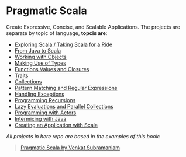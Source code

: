 Pragmatic Scala
=======================

Create Expressive, Concise, and Scalable Applications. The projects are separate by topic of language, **topcis are**:

* [Exploring Scala / Taking Scala for a Ride](https://github.com/robsonoduarte/learn-scala/tree/master/pragmatic-scala/scala-exploring)
* [From Java to Scala](https://github.com/robsonoduarte/learn-scala/tree/master/pragmatic-scala/from-java-to-scala)
* [Working with Objects](https://github.com/robsonoduarte/learn-scala/tree/master/pragmatic-scala/working-with-objects)
* [Making Use of Types](https://github.com/robsonoduarte/learn-scala/tree/master/pragmatic-scala/making-use-of-types)
* [Functions Values and Closures](https://github.com/robsonoduarte/learn-scala/tree/master/pragmatic-scala/function-values-closures)
* [Traits](https://github.com/robsonoduarte/learn-scala/tree/master/pragmatic-scala/traits)
* [Collections](https://github.com/robsonoduarte/learn-scala/tree/master/pragmatic-scala/collections)
* [Pattern Matching and Regular Expressions](https://github.com/robsonoduarte/learn-scala/tree/master/pragmatic-scala/pattern-matching-regular-expressions)
* [Handling Exceptions](https://github.com/robsonoduarte/learn-scala/tree/master/pragmatic-scala/handling-exceptions)
* [Programming Recursions](https://github.com/robsonoduarte/learn-scala/tree/master/pragmatic-scala/programming-recursions)
* [Lazy Evaluations and Parallel Collections](https://github.com/robsonoduarte/learn-scala/tree/master/pragmatic-scala/lazy-evaluations-parallel-collections)
* [Programming with Actors](https://github.com/robsonoduarte/learn-scala/tree/master/pragmatic-scala/programming-with-actors)
* [Intermixing with Java](https://github.com/robsonoduarte/learn-scala/tree/master/pragmatic-scala/intermixing-with-java)
* [Creating an Application with Scala](https://github.com/robsonoduarte/learn-scala/tree/master/pragmatic-scala/creating-an-application-with-scala)





*All projects in here repo are based in the examples of this book:*

> [Pragmatic Scala by Venkat Subramaniam](https://pragprog.com/book/vsscala2/pragmatic-scala)
